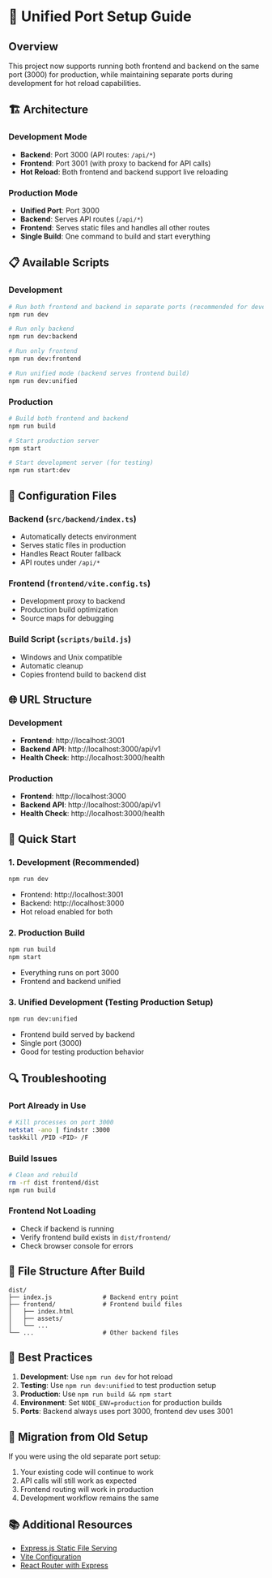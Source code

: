 # 🚀 Unified Port Setup Guide

## Overview
This project now supports running both frontend and backend on the same port (3000) for production, while maintaining separate ports during development for hot reload capabilities.

## 🏗️ Architecture

### Development Mode
- **Backend**: Port 3000 (API routes: `/api/*`)
- **Frontend**: Port 3001 (with proxy to backend for API calls)
- **Hot Reload**: Both frontend and backend support live reloading

### Production Mode
- **Unified Port**: Port 3000
- **Backend**: Serves API routes (`/api/*`)
- **Frontend**: Serves static files and handles all other routes
- **Single Build**: One command to build and start everything

## 📋 Available Scripts

### Development
```bash
# Run both frontend and backend in separate ports (recommended for development)
npm run dev

# Run only backend
npm run dev:backend

# Run only frontend
npm run dev:frontend

# Run unified mode (backend serves frontend build)
npm run dev:unified
```

### Production
```bash
# Build both frontend and backend
npm run build

# Start production server
npm start

# Start development server (for testing)
npm run start:dev
```

## 🔧 Configuration Files

### Backend (`src/backend/index.ts`)
- Automatically detects environment
- Serves static files in production
- Handles React Router fallback
- API routes under `/api/*`

### Frontend (`frontend/vite.config.ts`)
- Development proxy to backend
- Production build optimization
- Source maps for debugging

### Build Script (`scripts/build.js`)
- Windows and Unix compatible
- Automatic cleanup
- Copies frontend build to backend dist

## 🌐 URL Structure

### Development
- **Frontend**: http://localhost:3001
- **Backend API**: http://localhost:3000/api/v1
- **Health Check**: http://localhost:3000/health

### Production
- **Frontend**: http://localhost:3000
- **Backend API**: http://localhost:3000/api/v1
- **Health Check**: http://localhost:3000/health

## 🚀 Quick Start

### 1. Development (Recommended)
```bash
npm run dev
```
- Frontend: http://localhost:3001
- Backend: http://localhost:3000
- Hot reload enabled for both

### 2. Production Build
```bash
npm run build
npm start
```
- Everything runs on port 3000
- Frontend and backend unified

### 3. Unified Development (Testing Production Setup)
```bash
npm run dev:unified
```
- Frontend build served by backend
- Single port (3000)
- Good for testing production behavior

## 🔍 Troubleshooting

### Port Already in Use
```bash
# Kill processes on port 3000
netstat -ano | findstr :3000
taskkill /PID <PID> /F
```

### Build Issues
```bash
# Clean and rebuild
rm -rf dist frontend/dist
npm run build
```

### Frontend Not Loading
- Check if backend is running
- Verify frontend build exists in `dist/frontend/`
- Check browser console for errors

## 📁 File Structure After Build
```
dist/
├── index.js              # Backend entry point
├── frontend/             # Frontend build files
│   ├── index.html
│   ├── assets/
│   └── ...
└── ...                   # Other backend files
```

## 🎯 Best Practices

1. **Development**: Use `npm run dev` for hot reload
2. **Testing**: Use `npm run dev:unified` to test production setup
3. **Production**: Use `npm run build && npm start`
4. **Environment**: Set `NODE_ENV=production` for production builds
5. **Ports**: Backend always uses port 3000, frontend dev uses 3001

## 🔄 Migration from Old Setup

If you were using the old separate port setup:
1. Your existing code will continue to work
2. API calls will still work as expected
3. Frontend routing will work in production
4. Development workflow remains the same

## 📚 Additional Resources

- [Express.js Static File Serving](https://expressjs.com/en/starter/static-files.html)
- [Vite Configuration](https://vitejs.dev/config/)
- [React Router with Express](https://reactrouter.com/en/main)
